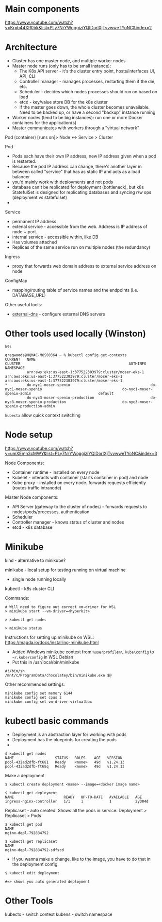 # Main components
https://www.youtube.com/watch?v=Krpb44XR0bk&list=PLy7NrYWoggjziYQIDorlXjTvvwweTYoNC&index=2

# Architecture

* Cluster has one master node, and multiple worker nodes
* Master node runs (only has to be small instance):
  - The K8s API server - it's the cluster entry point, hosts/interfaces UI, API, CLI
  - Controller manager - manages processes, restarting them if the die, etc.
  - Scheduler - decides which nodes processes should run on based on load
  - etcd - key/value store DB for the k8s cluster
  - If the master goes down, the whole cluster becomes unavailable. Need to be backed up, or have a second "backup" instance running
* Worker nodes (tend to be big instances): run one or more Docker containers for the application(s)
* Master communicates with workers through a "virtual network"

Pod (container) [runs on]> Node <-> Service > Cluster

Pod
* Pods each have their own IP address, new IP address given when a pod is restarted.
* Because the pod IP address can change, there's another layer in between called "service" that has as static IP and acts as a load balancer
* you'd mainly work with deployments and not pods
* database can't be replicated for deployment (bottleneck), but k8s StatefulSet is designed for replicating databases and syncing r/w ops (deployment vs statefulset) 
* 

Service
* permanent IP address
* extenal service - accessible from the web. Address is IP address of node + port. 
* internal service - accessible within, like DB
* Has volumes attached
* Replicas of the same service run on multiple nodes (the redundancy)

Ingress
* proxy that forwards web domain address to external service address on node

ConfigMap
* mapping/routing table of service names and the endpoints (i.e. DATABASE_URL)


Other useful tools:
* [external-dns](https://github.com/kubernetes-sigs/external-dns) - configure external DNS servers


# Other tools used locally (Winston)
`k9s`

```
gregwoods@HQMAC-MOS00364 ~ % kubectl config get-contexts 
CURRENT   NAME                                                     CLUSTER                                                  AUTHINFO                                                 NAMESPACE
          arn:aws:eks:us-east-1:377522303979:cluster/moser-eks-1   arn:aws:eks:us-east-1:377522303979:cluster/moser-eks-1   arn:aws:eks:us-east-1:377522303979:cluster/moser-eks-1   
*         do-nyc1-moser-spenio                                     do-nyc1-moser-spenio                                     do-nyc1-moser-spenio-admin                               default
          do-nyc3-moser-spenio-production                          do-nyc3-moser-spenio-production                          do-nyc3-moser-spenio-production-admin                    
```

`kubectx` allow quick context switching


# Node setup  
https://www.youtube.com/watch?v=umXEmn3cMWY&list=PLy7NrYWoggjziYQIDorlXjTvvwweTYoNC&index=3

Node Components:
* Container runtime - installed on every node
* Kubelet - interacts with container (starts container in pod) and node
* Kube proxy - installed on every node. forwards requests efficiently (routes traffic intranode)

Master Node components:
* API Server (gateway to the cluster of nodes) - forwards requests to nodes/pods/processes, authentication
* Scheduler
* Controller manager - knows status of cluster and nodes
* etcd - k8s database

# Minikube
kind - alternative to minikube?

minikube - local setup for testing running on virtual machine
* single node running locally

kubectl - k8s cluster CLI

Commands:
```
# Will need to figure out correct vm-driver for WSL 
> minikube start --vm-driver=<hyperkit>

> kubectl get nodes

> minikube status
```

Instructions for setting up minikube on WSL: https://magda.io/docs/installing-minikube.html
* Added Windows minikube context from `%userprofile%\.kube\config` to `~/.kube/config` in WSL Debian
* Put this in /usr/local/bin/minikube
```
#!/bin/sh
/mnt/c/ProgramData/chocolatey/bin/minikube.exe $@
```

Other recommended settings:
```
minikube config set memory 6144
minikube config set cpus 2
minikube config set vm-driver virtualbox

```

# kubectl basic commands

* Deployment is an abstraction layer for working with pods
* Deployment has the blueprints for creating the pods
* 
```
$ kubectl get nodes
NAME                   STATUS   ROLES    AGE   VERSION
pool-43iad2dfb-ft681   Ready    <none>   49d   v1.24.13
pool-43iad2dfb-ft68q   Ready    <none>   49d   v1.24.13
```

Make a deployment
```
$ kubectl create deployment <name> --image=<docker image name>

$ kubectl get deployment
NAME                       READY   UP-TO-DATE   AVAILABLE   AGE
ingress-nginx-controller   1/1     1            1           2y304d
```

Replicaset - auto created. Shows all the pods in service.
Deployment > Replicaset > Pods
```
$ kubectl get pod
NAME
nginx-depl-792834792

$ kubectl get replicaset
NAME
nginx-depl-792834792-sdfscd
```

* If you wanna make a change, like to the image, you have to do that in the deployment config.
```
$ kubectl edit deployment

#=> shows you auto generated deployment 
```

# Other Tools

kubectx - switch context
kubens - switch namespace